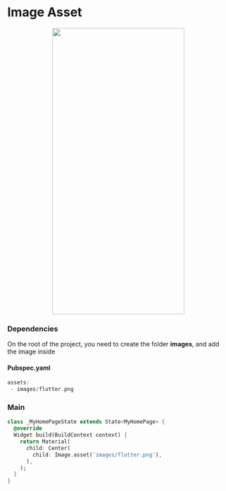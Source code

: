 # Image Asset
<p align="center">
<img src="https://docs.google.com/uc?id=16wfAz2b4zZTTIjq-p_HytriZYkMMnf_z" height="649" width="300">
</p>

### Dependencies
<p>On the root of the project, you need to create the folder <b>images</b>, and add the image inside</p>

#### Pubspec.yaml
```dart
assets:
 - images/flutter.png
```

### Main
```dart
class _MyHomePageState extends State<MyHomePage> {
  @override
  Widget build(BuildContext context) {
    return Material(
      child: Center(
        child: Image.asset('images/flutter.png'),
      ),
    );
  }
}
```
